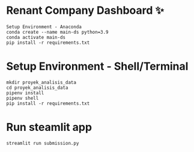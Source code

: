 # **﻿Renant Company Dashboard ✨**
	Setup Environment - Anaconda
	conda create --name main-ds python=3.9
	conda activate main-ds
	pip install -r requirements.txt
# **Setup Environment - Shell/Terminal**
	mkdir proyek_analisis_data
	cd proyek_analisis_data
	pipenv install
	pipenv shell
	pip install -r requirements.txt
# **Run steamlit app**
	streamlit run submission.py
